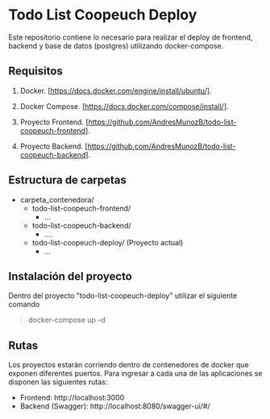 # Todo List Coopeuch Deploy

Este repositorio contiene lo necesario para realizar el deploy de frontend, backend y base de datos (postgres) utilizando docker-compose.

## Requisitos

1. Docker. [https://docs.docker.com/engine/install/ubuntu/].

2. Docker Compose. [https://docs.docker.com/compose/install/].

3. Proyecto Frontend. [https://github.com/AndresMunozB/todo-list-coopeuch-frontend].

4. Proyecto Backend. [https://github.com/AndresMunozB/todo-list-coopeuch-backend].

## Estructura de carpetas

- carpeta_contenedora/
  - todo-list-coopeuch-frontend/
    - ...
  - todo-list-coopeuch-backend/
    - ....
  - todo-list-coopeuch-deploy/ (Proyecto actual)
    - ...

## Instalación del proyecto

Dentro del proyecto "todo-list-coopeuch-deploy" utilizar el siguiente comando

> docker-compose up -d

## Rutas

Los proyectos estarán corriendo dentro de contenedores de docker que exponen diferentes puertos.
Para ingresar a cada una de las aplicaciones se disponen las siguientes rutas:

- Frontend: http://localhost:3000
- Backend (Swagger): http://localhost:8080/swagger-ui/#/
